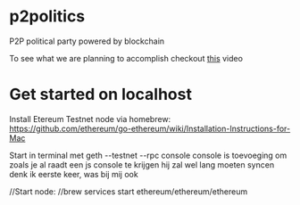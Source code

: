 # p2politics
P2P political party powered by blockchain

To see what we are planning to accomplish checkout [this](https://www.youtube.com/watch?v=9mzaXMoaybg) video

# Get started on localhost
Install Etereum Testnet node via homebrew:
    https://github.com/ethereum/go-ethereum/wiki/Installation-Instructions-for-Mac

Start in terminal met 
    geth --testnet --rpc console
console is toevoeging om zoals je al raadt een js console te krijgen
hij zal wel lang moeten syncen denk ik eerste keer, was bij mij ook

//Start node:
//brew services start ethereum/ethereum/ethereum



